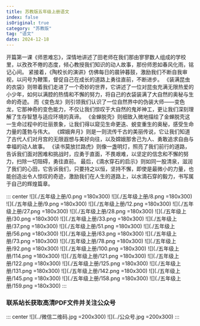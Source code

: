 ```yaml
---
title: 苏教版五年级上册语文
index: false
isOriginal: true
category: "苏教版"
tag: "语文"
date: 2024-12-18
---
```

开篇第一课《师恩难忘》，深情地讲述了田老师在我们那由寥寥数人组成的学校里，以孜孜不倦的态度，倾心教授我们知识的动人故事，那份师恩如春风化雨，铭记心间。
紧接着，《陶校长的演讲》仿佛每日的晨钟暮鼓，激励我们不断自我审视，以问号为鞭策，督促自己在成长的道路上勇往直前，不断进步。
《装满昆虫的衣袋》则带着我们走进了一个奇妙的世界，它讲述了一位对昆虫充满无限热爱的小少年，如何以满腔的热情和不懈的努力，将自己的衣袋装满了大自然的奥秘与生命的奇迹。
而《变色龙》则引领我们认识了一位自然界中的伪装大师——变色龙，它那神奇的变色能力，不仅让我们惊叹于大自然的鬼斧神工，更让我们深刻理解了生存智慧与适应环境的真谛。
《金蝉脱壳》则细致入微地描绘了金蝉脱壳这一生命过程中的壮丽景象，让我们得以窥见生命更迭、蜕变重生的奥秘，感受生命力量的蓬勃与伟大。
《嫦娥奔月》则是一则流传千古的美丽传说，它让我们知道了古代人们对月宫的无限遐想与美好向往，以及嫦娥那舍己为人、勇敢追求自由与幸福的动人故事。
《读书莫放拦路虎》则像一盏明灯，照亮了我们前行的道路，告诉我们面对困难和挑战时，应勇于直面，不畏艰难，以坚定的信念和不懈的努力，扫除一切阻碍，勇往直前。
最后，《滴水穿石的启示》则如同一股清泉，滋润了我们的心田，它告诉我们，只要持之以恒，坚持不懈，即使是最微小的力量，也能创造出令人惊叹的奇迹，激励我们在人生的道路上，以水滴石穿的毅力，书写属于自己的辉煌篇章。

::: center
![](./五年级上册/0.png =180x300)
![](./五年级上册/8.png =180x300)
![](./五年级上册/9.png =180x300)
![](./五年级上册/12.png =180x300)
![](./五年级上册/27.png =180x300)
![](./五年级上册/28.png =180x300)
![](./五年级上册/30.png =180x300)
![](./五年级上册/33.png =180x300)
![](./五年级上册/37.png =180x300)
![](./五年级上册/51.png =180x300)
![](./五年级上册/56.png =180x300)
![](./五年级上册/63.png =180x300)
![](./五年级上册/73.png =180x300)
![](./五年级上册/78.png =180x300)
![](./五年级上册/92.png =180x300)
![](./五年级上册/100.png =180x300)
![](./五年级上册/114.png =180x300)
![](./五年级上册/121.png =180x300)
![](./五年级上册/122.png =180x300)
![](./五年级上册/125.png =180x300)
![](./五年级上册/131.png =180x300)
![](./五年级上册/142.png =180x300)
![](./五年级上册/145.png =180x300)
![](./五年级上册/158.png =180x300)
![](./五年级上册/159.png =180x300)
:::

### 联系站长获取高清PDF文件并关注公众号
::: center
![](../微信二维码.jpg =200x300)
![](../公众号.jpg =200x300)
:::
